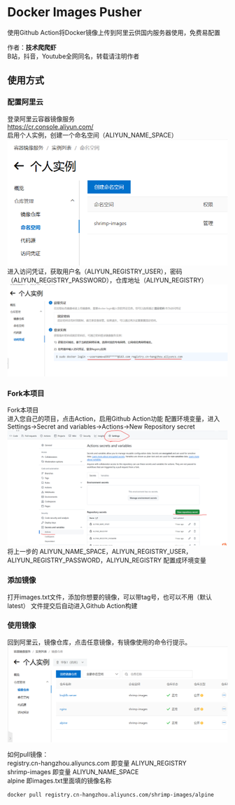# Docker Images Pusher

使用Github Action将Docker镜像上传到阿里云供国内服务器使用，免费易配置

作者：**技术爬爬虾**<br>
B站，抖音，Youtube全网同名，转载请注明作者<br>

## 使用方式


### 配置阿里云
登录阿里云容器镜像服务<br>
https://cr.console.aliyun.com/<br>
启用个人实例，创建一个命名空间（ALIYUN_NAME_SPACE）
![](/doc/命名空间.png)
进入访问凭证，获取用户名（ALIYUN_REGISTRY_USER），密码（ALIYUN_REGISTRY_PASSWORD），仓库地址（ALIYUN_REGISTRY）
![](/doc/用户名密码.png)


### Fork本项目
Fork本项目<br>
进入您自己的项目，点击Action，启用Github Action功能
配置环境变量，进入Settings->Secret and variables->Actions->New Repository secret
![](doc/配置环境变量.png)
将上一步的 ALIYUN_NAME_SPACE，ALIYUN_REGISTRY_USER，ALIYUN_REGISTRY_PASSWORD，ALIYUN_REGISTRY
配置成环境变量

### 添加镜像
打开images.txt文件，添加你想要的镜像，可以带tag号，也可以不用（默认latest）
文件提交后自动进入Github Action构建

### 使用镜像
回到阿里云，镜像仓库，点击任意镜像，有镜像使用的命令行提示。
![](doc/开始使用.png)

如何pull镜像：<br>
registry.cn-hangzhou.aliyuncs.com 即变量 ALIYUN_REGISTRY<br>
shrimp-images 即变量 ALIYUN_NAME_SPACE<br>
alpine 即images.txt里面填的镜像名称<br>
```
docker pull registry.cn-hangzhou.aliyuncs.com/shrimp-images/alpine
```